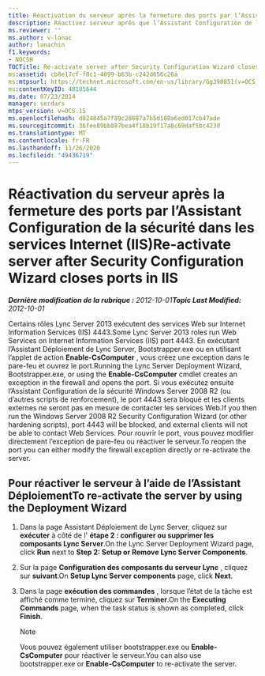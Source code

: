 ```yaml
---
title: Réactivation du serveur après la fermeture des ports par l’Assistant Configuration de la sécurité dans les services Internet (IIS)
description: Réactivez serveur après que l’Assistant Configuration de la sécurité ferme les ports dans IIS.
ms.reviewer: ''
ms.author: v-lanac
author: lanachin
f1.keywords:
- NOCSH
TOCTitle: Re-activate server after Security Configuration Wizard closes ports in IIS
ms:assetid: cb8e17cf-f8c1-4099-b63b-c242d656c26a
ms:mtpsurl: https://technet.microsoft.com/en-us/library/Gg398851(v=OCS.15)
ms:contentKeyID: 48185644
ms.date: 07/23/2014
manager: serdars
mtps_version: v=OCS.15
ms.openlocfilehash: d824845a7f89c28087a7b5d180a6ed017cb47ade
ms.sourcegitcommit: 36fee89bb887bea4f18b19f17a8c69daf5bc423d
ms.translationtype: MT
ms.contentlocale: fr-FR
ms.lasthandoff: 11/26/2020
ms.locfileid: "49436719"
---
```

# <a name="re-activate-server-after-security-configuration-wizard-closes-ports-in-iis"></a><span data-ttu-id="856b5-103">Réactivation du serveur après la fermeture des ports par l’Assistant Configuration de la sécurité dans les services Internet (IIS)</span><span class="sxs-lookup"><span data-stu-id="856b5-103">Re-activate server after Security Configuration Wizard closes ports in IIS</span></span>

<div data-xmlns="http://www.w3.org/1999/xhtml">

<div class="topic" data-xmlns="http://www.w3.org/1999/xhtml" data-msxsl="urn:schemas-microsoft-com:xslt" data-cs="https://msdn.microsoft.com/">

<div data-asp="https://msdn2.microsoft.com/asp">



</div>

<div id="mainSection">

<div id="mainBody"><span data-ttu-id="856b5-104">

<span> </span></span><span class="sxs-lookup"><span data-stu-id="856b5-104">

<span> </span></span></span>

<span data-ttu-id="856b5-105">_**Dernière modification de la rubrique :** 2012-10-01_</span><span class="sxs-lookup"><span data-stu-id="856b5-105">_**Topic Last Modified:** 2012-10-01_</span></span>

<span data-ttu-id="856b5-106">Certains rôles Lync Server 2013 exécutent des services Web sur Internet Information Services (IIS) 4443.</span><span class="sxs-lookup"><span data-stu-id="856b5-106">Some Lync Server 2013 roles run Web Services on Internet Information Services (IIS) port 4443.</span></span> <span data-ttu-id="856b5-107">En exécutant l’Assistant Déploiement de Lync Server, Bootstrapper.exe ou en utilisant l’applet de action **Enable-CsComputer** , vous créez une exception dans le pare-feu et ouvrez le port.</span><span class="sxs-lookup"><span data-stu-id="856b5-107">Running the Lync Server Deployment Wizard, Bootstrapper.exe, or using the **Enable-CsComputer** cmdlet creates an exception in the firewall and opens the port.</span></span> <span data-ttu-id="856b5-108">Si vous exécutez ensuite l’Assistant Configuration de la sécurité Windows Server 2008 R2 (ou d’autres scripts de renforcement), le port 4443 sera bloqué et les clients externes ne seront pas en mesure de contacter les services Web.</span><span class="sxs-lookup"><span data-stu-id="856b5-108">If you then run the Windows Server 2008 R2 Security Configuration Wizard (or other hardening scripts), port 4443 will be blocked, and external clients will not be able to contact Web Services.</span></span> <span data-ttu-id="856b5-109">Pour rouvrir le port, vous pouvez modifier directement l’exception de pare-feu ou réactiver le serveur.</span><span class="sxs-lookup"><span data-stu-id="856b5-109">To reopen the port you can either modify the firewall exception directly or re-activate the server.</span></span>

<div>

## <a name="to-re-activate-the-server-by-using-the-deployment-wizard"></a><span data-ttu-id="856b5-110">Pour réactiver le serveur à l’aide de l’Assistant Déploiement</span><span class="sxs-lookup"><span data-stu-id="856b5-110">To re-activate the server by using the Deployment Wizard</span></span>

1.  <span data-ttu-id="856b5-111">Dans la page Assistant Déploiement de Lync Server, cliquez sur **exécuter** à côté de l' **étape 2 : configurer ou supprimer les composants Lync Server**.</span><span class="sxs-lookup"><span data-stu-id="856b5-111">On the Lync Server Deployment Wizard page, click **Run** next to **Step 2: Setup or Remove Lync Server Components**.</span></span>

2.  <span data-ttu-id="856b5-112">Sur la page **Configuration des composants du serveur Lync** , cliquez sur **suivant**.</span><span class="sxs-lookup"><span data-stu-id="856b5-112">On **Setup Lync Server components** page, click **Next**.</span></span>

3.  <span data-ttu-id="856b5-113">Dans la page **exécution des commandes** , lorsque l’état de la tâche est affiché comme terminé, cliquez sur **Terminer**.</span><span class="sxs-lookup"><span data-stu-id="856b5-113">On the **Executing Commands** page, when the task status is shown as completed, click **Finish**.</span></span>
    
    <div>
    

    > [!NOTE]
    > <span data-ttu-id="856b5-114">Vous pouvez également utiliser bootstrapper.exe ou <STRONG>Enable-CsComputer</STRONG> pour réactiver le serveur.</span><span class="sxs-lookup"><span data-stu-id="856b5-114">You can also use bootstrapper.exe or <STRONG>Enable-CsComputer</STRONG> to re-activate the server.</span></span>

    
    <span data-ttu-id="856b5-115"></div>

</div>

</div>

<span> </span>

</div>

</div>

</span><span class="sxs-lookup"><span data-stu-id="856b5-115"></div>

</div>

</div>

<span> </span>

</div>

</div>

</span></span></div>

